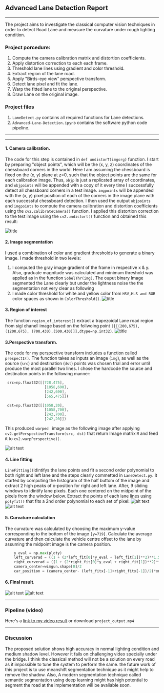 ## Advanced Lane Detection Report
---
The project aims to investigate the classical computer vision techniques in order to detect Road Lane and measure the curvature under rough lighting condition.
### Project porcedure:
1. Compute the camera calibration matrix and distortion coefficients.
2. Apply distortion correction to each each frame.
3. Threshold lane lines using gradient and color threshold.
4. Extract region of the lane road.
5. Apply "Birds-eye view" perspective transform. 
6. Detect lane pixel and fit the lane.
7. Warp the fitted  lane to the original perspective.
8. Draw Lane on the original image.

### Project files
1. `LaneDetect.py` contains all required functions for Lane detections.
2. `Advanced-Lane-Detection.ipynb` contains the software python code pipeline.
---
[image1]: ./output_images/dis_undis.png "Calibration"
[image2]: ./output_images/test1.png 
[image3]: ./output_images/Lane_thresh.png
[image4]: ./output_images/roi-test1.png
[image5]: ./output_images/wraped-test1.png
[image6]: ./output_images/window-test1.png
[image7]: ./output_images/Lines-test1.png
[image8]: ./output_images/Lane-test1.png
[image9]: ./output_images/result.jpg

---

#### 1. Camera calibration.

The code for this step is contained in `def undistorT(imgorg)` function. I start by preparing "object points", which will be the (x, y, z) coordinates of the chessboard corners in the world. Here I am assuming the chessboard is fixed on the (x, y) plane at z=0, such that the object points are the same for each calibration image.  Thus, `objp` is just a replicated array of coordinates, and `objpoints` will be appended with a copy of it every time I successfully detect all chessboard corners in a test image.  `imgpoints` will be appended with the (x, y) pixel position of each of the corners in the image plane with each successful chessboard detection. I then used the output `objpoints` and `imgpoints` to compute the camera calibration and distortion coefficients using the `cv2.calibrateCamera()` function.  I applied this distortion correction to the test image using the `cv2.undistort()` function and obtained this result: 

![title][image1]

#### 2. Image segmentation
I used a combination of color and gradient thresholds to generate a binary image. I made threshold in two levels:
1. I computed the gray image gradient of the frame in respective x & y. Also, graduate magnitude was calculated and minimum threshold was applied as in the function `SobelThr(img)`. The ouput binary Image segmented the Lane clearly but under the lightness noise the the segmentation not very clear as following
2. I made color threshold for white and yellow color from `HSV,HLS and RGB` color spaces as shown in `ColorThreshold()`.
![title][image3]

#### 3. Region of interest
The function `region_of_interest()` extract a trapezoidal Lane road region from sigl chanell image based on the follwoing point `([[(200,675), (1200,675), (700,430),(500,430)]],dtype=np.int32)`.
![title][image4]


#### 3.Perspective transform.
The code for my perspective transform includes a function called `prespectI()`. The function takes as inputs an image (`img`), as well as the source (`src`) and destination (`dst`) points was chosen trial and error until produce the most parallel two lines.  I chose the hardcode the source and destination points in the following manner:

```python
 src=np.float32([[728,475],
                  [1058,690],
                  [242,690],
                  [565,475]])
    
 dst=np.float32([[1058,20],
                  [1058,700],
                  [242,700],
                  [242,20]])
```
This produced `warped ` image as the following image after applying `cv2.getPerspectiveTransform(src, dst)` that return Image matrix `M` and feed it to `cv2.warpPerspective()`.

![alt text][image5]

#### 4. Line fitting
`LineFitting()`idintifys the lane points and fit a second order polynomial to both right and left lane and the steps clearly commetted in `LaneDetect.py`. it started by computing the histogram of the half buttom of the image and extract 2 high peaks of x-position for right and left lane. After, 9 sliding windows to idintify lane pixels. Each one centered on the midpoint of the pixels from the window below. Extract the points of each lane lines using `polyfit()` that fits a 2nd order polynomial to each set of pixel:
![alt text][image6]
![alt text][image7]

#### 5. Curvature calculation
The curvature was calculated by choosing the maximum y-value corresponding to the bottom of the image `[y=719]`. Calculate the average curvature and then calculate the vehicle centre offset to the lane by assuming the midpoint image is the camera position. 

```python
    y_eval = np.max(ploty)
    left_curverad = ((1 + (2*left_fit[0]*y_eval + left_fit[1])**2)**1.5) / np.absolute(2*left_fit[0])
    right_curverad = ((1 + (2*right_fit[0]*y_eval + right_fit[1])**2)**1.5) / np.absolute(2*right_fit[0]) 
    camera_center=wimgun.shape[0]/2
    car_position = (camera_center- (left_fitx[-1]+right_fitx[-1])/2)*xm_per_pix
```

#### 6. Final result.
![alt text][image8]
![alt text][image9]

---

### Pipeline (video)

Here's a [link to my video result](https://youtu.be/3PKT84lurqE) or download `project_output.mp4`

---

### Discussion

The proposed solution shows high accuracy in normal lighting condition and medium shadow level. However it fails on challenging video specially under the bridge. I think the classical method will not be a solution on every road as it impossible to tune the system to perform the same. the future work of this project is to use meanshift segmentation technique as it might help to remove the shadow. Also, A modern segmentation technique called semantic segmentation using deep learning might has high potential to segment the road at the implementation will be avaliable soon. 
